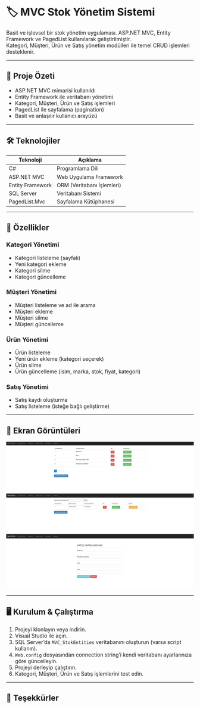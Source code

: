 # 🏷️ MVC Stok Yönetim Sistemi

Basit ve işlevsel bir stok yönetim uygulaması. ASP.NET MVC, Entity Framework ve PagedList kullanılarak geliştirilmiştir.  
Kategori, Müşteri, Ürün ve Satış yönetim modülleri ile temel CRUD işlemleri desteklenir.

---

## 🚀 Proje Özeti

- ASP.NET MVC mimarisi kullanıldı  
- Entity Framework ile veritabanı yönetimi  
- Kategori, Müşteri, Ürün ve Satış işlemleri  
- PagedList ile sayfalama (pagination)  
- Basit ve anlaşılır kullanıcı arayüzü

---

## 🛠️ Teknolojiler

| Teknoloji       | Açıklama                  |
|-----------------|---------------------------|
| C#              | Programlama Dili          |
| ASP.NET MVC     | Web Uygulama Framework    |
| Entity Framework| ORM (Veritabanı İşlemleri)|
| SQL Server      | Veritabanı Sistemi        |
| PagedList.Mvc   | Sayfalama Kütüphanesi     |

---

## 📂 Özellikler

### Kategori Yönetimi
- Kategori listeleme (sayfalı)  
- Yeni kategori ekleme  
- Kategori silme  
- Kategori güncelleme  

### Müşteri Yönetimi
- Müşteri listeleme ve ad ile arama  
- Müşteri ekleme  
- Müşteri silme  
- Müşteri güncelleme  

### Ürün Yönetimi
- Ürün listeleme  
- Yeni ürün ekleme (kategori seçerek)  
- Ürün silme  
- Ürün güncelleme (isim, marka, stok, fiyat, kategori)

### Satış Yönetimi
- Satış kaydı oluşturma  
- Satış listeleme (isteğe bağlı geliştirme)  

---

## 📸 Ekran Görüntüleri

![Kategori Listeleme](ss/kategoriler.png)  
![Müşteri Yönetimi](ss/musteri.png)  
![Satış Yönetimi](ss/satis.png)  
<!-- Yeni Satış modülü ekran görüntüsü eklenecekse buraya ekleyin -->

---

## 🖥️ Kurulum & Çalıştırma

1. Projeyi klonlayın veya indirin.  
2. Visual Studio ile açın.  
3. SQL Server’da `MVC_StokEntities` veritabanını oluşturun (varsa script kullanın).  
4. `Web.config` dosyasından connection string’i kendi veritabanı ayarlarınıza göre güncelleyin.  
5. Projeyi derleyip çalıştırın.  
6. Kategori, Müşteri, Ürün ve Satış işlemlerini test edin.

---
## 🙏 Teşekkürler
